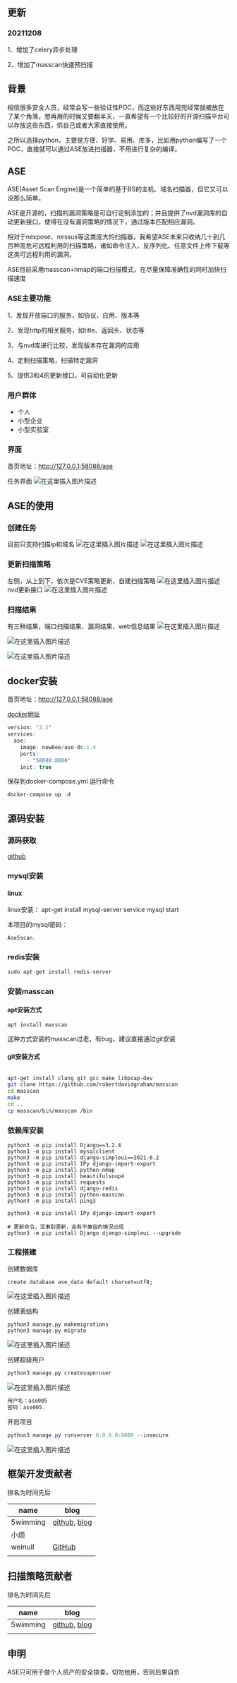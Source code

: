 ## 更新
### 20211208
1、增加了celery异步处理

2、增加了masscan快速预扫描

## 背景

相信很多安全人员，经常会写一些验证性POC，而这些好东西用完经常就被放在了某个角落，想再用的时候又要翻半天，一直希望有一个比较好的开源扫描平台可以存放这些东西，供自己或者大家直接使用。

之所以选择python，主要是方便、好学、易用、库多，比如用python编写了一个POC，直接就可以通过ASE放进扫描器，不用进行复杂的编译。
## ASE
ASE(Asset Scan Engine)是一个简单的基于BS的主机、域名扫描器，但它又可以没那么简单。

ASE是开源的，扫描的漏洞策略是可自行定制添加的；并且提供了nvd漏洞库的自动更新接口，使得在没有漏洞策略的情况下，通过版本匹配相应漏洞。

相对于nexpose、nessus等这类庞大的扫描器，我希望ASE未来只收纳几十到几百种高危可远程利用的扫描策略，诸如命令注入、反序列化、任意文件上传下载等这类可远程利用的漏洞。

ASE目前采用masscan+nmap的端口扫描模式，在尽量保障准确性的同时加快扫描速度

### ASE主要功能
1、发现开放端口的服务，如协议、应用、版本等

2、发现http的相关服务，如title、返回头、状态等

3、与nvd库进行比较，发现版本存在漏洞的应用

4、定制扫描策略，扫描特定漏洞

5、提供3和4的更新接口，可自动化更新
### 用户群体
- 个人
- 小型企业
- 小型实验室

### 界面

首页地址：http://127.0.0.1:58088/ase

任务界面
![在这里插入图片描述](https://img-blog.csdnimg.cn/20210712005807571.png?x-oss-process=image/watermark,type_ZmFuZ3poZW5naGVpdGk,shadow_10,text_aHR0cHM6Ly9ibG9nLmNzZG4ubmV0L3FxXzM0MTAxMzY0,size_16,color_FFFFFF,t_70)
## ASE的使用
### 创建任务
目前只支持扫描ip和域名
![在这里插入图片描述](https://img-blog.csdnimg.cn/20210712223143597.png?x-oss-process=image/watermark,type_ZmFuZ3poZW5naGVpdGk,shadow_10,text_aHR0cHM6Ly9ibG9nLmNzZG4ubmV0L3FxXzM0MTAxMzY0,size_16,color_FFFFFF,t_70)
![在这里插入图片描述](https://img-blog.csdnimg.cn/20210712223215876.png?x-oss-process=image/watermark,type_ZmFuZ3poZW5naGVpdGk,shadow_10,text_aHR0cHM6Ly9ibG9nLmNzZG4ubmV0L3FxXzM0MTAxMzY0,size_16,color_FFFFFF,t_70)
### 更新扫描策略
左侧，从上到下，依次是CVE策略更新，自建扫描策略
![在这里插入图片描述](https://img-blog.csdnimg.cn/20210712223330952.png?x-oss-process=image/watermark,type_ZmFuZ3poZW5naGVpdGk,shadow_10,text_aHR0cHM6Ly9ibG9nLmNzZG4ubmV0L3FxXzM0MTAxMzY0,size_16,color_FFFFFF,t_70)
nvd更新接口
![在这里插入图片描述](https://img-blog.csdnimg.cn/20210712223648805.png?x-oss-process=image/watermark,type_ZmFuZ3poZW5naGVpdGk,shadow_10,text_aHR0cHM6Ly9ibG9nLmNzZG4ubmV0L3FxXzM0MTAxMzY0,size_16,color_FFFFFF,t_70)
### 扫描结果
有三种结果，端口扫描结果、漏洞结果、web信息结果
![在这里插入图片描述](https://img-blog.csdnimg.cn/20210713004600508.png?x-oss-process=image/watermark,type_ZmFuZ3poZW5naGVpdGk,shadow_10,text_aHR0cHM6Ly9ibG9nLmNzZG4ubmV0L3FxXzM0MTAxMzY0,size_16,color_FFFFFF,t_70)

![在这里插入图片描述](https://img-blog.csdnimg.cn/20210713004537607.png?x-oss-process=image/watermark,type_ZmFuZ3poZW5naGVpdGk,shadow_10,text_aHR0cHM6Ly9ibG9nLmNzZG4ubmV0L3FxXzM0MTAxMzY0,size_16,color_FFFFFF,t_70)

![在这里插入图片描述](https://img-blog.csdnimg.cn/2021071222390556.png?x-oss-process=image/watermark,type_ZmFuZ3poZW5naGVpdGk,shadow_10,text_aHR0cHM6Ly9ibG9nLmNzZG4ubmV0L3FxXzM0MTAxMzY0,size_16,color_FFFFFF,t_70)


## docker安装

首页地址：http://127.0.0.1:58088/ase


[docker地址](https://registry.hub.docker.com/repository/docker/new6ee/ase)

```java
version: '2.2'
services:
  ase:
    image: new6ee/ase-dc:1.4
    ports:
      - "58088:8080"
    init: true
```
保存到docker-compose.yml
运行命令

```java
docker-compose up -d
```

## 源码安装
### 源码获取
[github](https://github.com/5wimming/ASE)

### mysql安装

#### linux

linux安装：
apt-get install mysql-server
service mysql start

本项目的mysql密码：

```
Ase5scan.
```
### redis安装

```java
sudo apt-get install redis-server
```

### 安装masscan

#### apt安装方式

```shell
apt install masscan
```

这种方式安装的masscan过老，有bug，建议直接通过git安装

#### git安装方式

```bash

apt-get install clang git gcc make libpcap-dev
git clone https://github.com/robertdavidgraham/masscan
cd masscan
make
cd ..
cp masscan/bin/masscan /bin

```


### 依赖库安装

```
python3 -m pip install Django==3.2.4
python3 -m pip install mysqlclient
python3 -m pip install django-simpleui==2021.6.2
python3 -m pip install IPy django-import-export
python3 -m pip install python-nmap
python3 -m pip install beautifulsoup4
python3 -m pip install requests
python3 -m pip install django-redis
python3 -m pip install python-masscan
python3 -m pip install ping3

python3 -m pip install IPy django-import-export

# 更新命令，没事别更新，会有不兼容的情况出现
python3 -m pip install Django django-simpleui --upgrade
```


### 工程搭建

创建数据库

```
create database ase_data default charset=utf8;
```
![在这里插入图片描述](https://img-blog.csdnimg.cn/20210623220358326.png)

创建表结构

```
python3 manage.py makemigrations
python3 manage.py migrate
```
![在这里插入图片描述](https://img-blog.csdnimg.cn/20210623220504386.png?x-oss-process=image/watermark,type_ZmFuZ3poZW5naGVpdGk,shadow_10,text_aHR0cHM6Ly9ibG9nLmNzZG4ubmV0L3FxXzM0MTAxMzY0,size_16,color_FFFFFF,t_70)

创建超级用户


```bash
python3 manage.py createsuperuser
```
![在这里插入图片描述](https://img-blog.csdnimg.cn/20210623221145396.png)

```java
用户名：ase005
密码：ase005.
```

开启项目

```java
python3 manage.py runserver 0.0.0.0:8080 --insecure
```
![在这里插入图片描述](https://img-blog.csdnimg.cn/20210623221425166.png)

## 框架开发贡献者

排名为时间先后

| name     | blog                                                         |
| -------- | ------------------------------------------------------------ |
| 5wimming | [github](https://github.com/5wimming/), [blog](https://blog.csdn.net/qq_34101364/) |
| 小烦     |                                                              |
| weinull  | [GitHub](https://github.com/weinull)                         |
|          |                                                              |

## 扫描策略贡献者

排名为时间先后

| name     | blog                                                         |
| -------- | ------------------------------------------------------------ |
| 5wimming | [github](https://github.com/5wimming/), [blog](https://blog.csdn.net/qq_34101364/) |
|          |                                                              |


## 申明
ASE只可用于做个人资产的安全排查，切勿他用，否则后果自负
